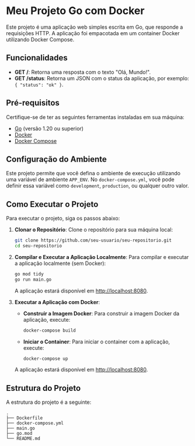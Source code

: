 # Meu Projeto Go com Docker

Este projeto é uma aplicação web simples escrita em Go, que responde a requisições HTTP. A aplicação foi empacotada em um container Docker utilizando Docker Compose.

## Funcionalidades

- **GET /**: Retorna uma resposta com o texto "Olá, Mundo!".
- **GET /status**: Retorna um JSON com o status da aplicação, por exemplo: `{ "status": "ok" }`.

## Pré-requisitos

Certifique-se de ter as seguintes ferramentas instaladas em sua máquina:

- [Go](https://golang.org/doc/install) (versão 1.20 ou superior)
- [Docker](https://docs.docker.com/get-docker/)
- [Docker Compose](https://docs.docker.com/compose/install/)

## Configuração do Ambiente

Este projeto permite que você defina o ambiente de execução utilizando uma variável de ambiente `APP_ENV`. No `docker-compose.yml`, você pode definir essa variável como `development`, `production`, ou qualquer outro valor.

## Como Executar o Projeto

Para executar o projeto, siga os passos abaixo:

1. **Clonar o Repositório**: Clone o repositório para sua máquina local:
    ```sh
    git clone https://github.com/seu-usuario/seu-repositorio.git
    cd seu-repositorio
    ```

2. **Compilar e Executar a Aplicação Localmente**: Para compilar e executar a aplicação localmente (sem Docker):
    ```sh
    go mod tidy
    go run main.go
    ```
    A aplicação estará disponível em [http://localhost:8080](http://localhost:8080).

3. **Executar a Aplicação com Docker**:
    - **Construir a Imagem Docker**: Para construir a imagem Docker da aplicação, execute:
        ```sh
        docker-compose build
        ```
    - **Iniciar o Container**: Para iniciar o container com a aplicação, execute:
        ```sh
        docker-compose up
        ```
    A aplicação estará disponível em [http://localhost:8080](http://localhost:8080).

## Estrutura do Projeto

A estrutura do projeto é a seguinte:

```plaintext
.
├── Dockerfile
├── docker-compose.yml
├── main.go
├── go.mod
└── README.md
